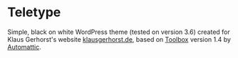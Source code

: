 # Teletype

Simple, black on white WordPress theme (tested on version 3.6) created for Klaus Gerhorst's website [klausgerhorst.de](http://klausgerhorst.de/), based on [Toolbox](http://wordpress.org/extend/themes/toolbox) version 1.4 by [Automattic](http://automattic.com/).